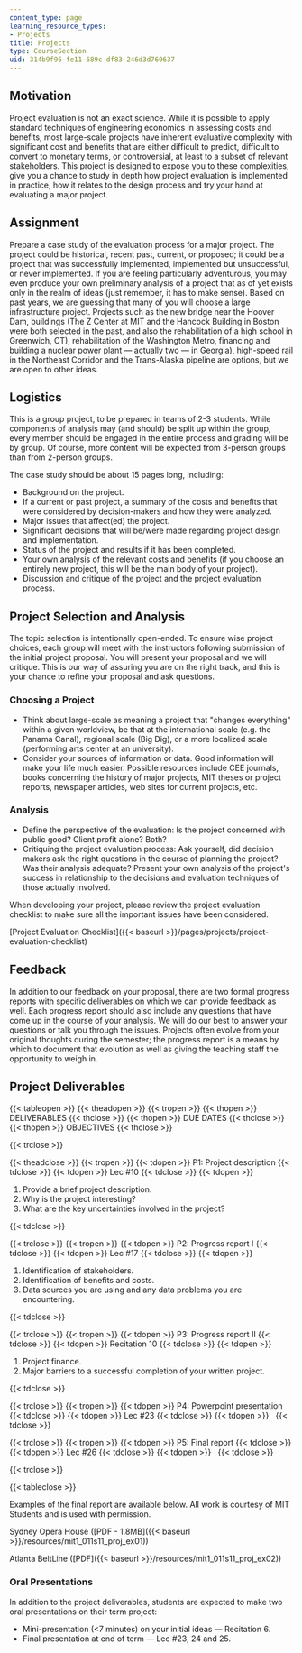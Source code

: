 ```yaml
---
content_type: page
learning_resource_types:
- Projects
title: Projects
type: CourseSection
uid: 314b9f96-fe11-689c-df83-246d3d760637
---
```


Motivation
----------

Project evaluation is not an exact science. While it is possible to apply standard techniques of engineering economics in assessing costs and benefits, most large-scale projects have inherent evaluative complexity with significant cost and benefits that are either difficult to predict, difficult to convert to monetary terms, or controversial, at least to a subset of relevant stakeholders. This project is designed to expose you to these complexities, give you a chance to study in depth how project evaluation is implemented in practice, how it relates to the design process and try your hand at evaluating a major project.

Assignment
----------

Prepare a case study of the evaluation process for a major project. The project could be historical, recent past, current, or proposed; it could be a project that was successfully implemented, implemented but unsuccessful, or never implemented. If you are feeling particularly adventurous, you may even produce your own preliminary analysis of a project that as of yet exists only in the realm of ideas (just remember, it has to make sense). Based on past years, we are guessing that many of you will choose a large infrastructure project. Projects such as the new bridge near the Hoover Dam, buildings (The Z Center at MIT and the Hancock Building in Boston were both selected in the past, and also the rehabilitation of a high school in Greenwich, CT), rehabilitation of the Washington Metro, financing and building a nuclear power plant — actually two — in Georgia), high-speed rail in the Northeast Corridor and the Trans-Alaska pipeline are options, but we are open to other ideas.

Logistics
---------

This is a group project, to be prepared in teams of 2-3 students. While components of analysis may (and should) be split up within the group, every member should be engaged in the entire process and grading will be by group. Of course, more content will be expected from 3-person groups than from 2-person groups.

The case study should be about 15 pages long, including:

*   Background on the project.
*   If a current or past project, a summary of the costs and benefits that were considered by decision-makers and how they were analyzed.
*   Major issues that affect(ed) the project.
*   Significant decisions that will be/were made regarding project design and implementation.
*   Status of the project and results if it has been completed.
*   Your own analysis of the relevant costs and benefits (if you choose an entirely new project, this will be the main body of your project).
*   Discussion and critique of the project and the project evaluation process.

Project Selection and Analysis
------------------------------

The topic selection is intentionally open-ended. To ensure wise project choices, each group will meet with the instructors following submission of the initial project proposal. You will present your proposal and we will critique. This is our way of assuring you are on the right track, and this is your chance to refine your proposal and ask questions.

### Choosing a Project

*   Think about large-scale as meaning a project that "changes everything" within a given worldview, be that at the international scale (e.g. the Panama Canal), regional scale (Big Dig), or a more localized scale (performing arts center at an university).
*   Consider your sources of information or data. Good information will make your life much easier. Possible resources include CEE journals, books concerning the history of major projects, MIT theses or project reports, newspaper articles, web sites for current projects, etc.

### Analysis

*   Define the perspective of the evaluation: Is the project concerned with public good? Client profit alone? Both?
*   Critiquing the project evaluation process: Ask yourself, did decision makers ask the right questions in the course of planning the project? Was their analysis adequate? Present your own analysis of the project's success in relationship to the decisions and evaluation techniques of those actually involved.

When developing your project, please review the project evaluation checklist to make sure all the important issues have been considered.

[Project Evaluation Checklist]({{< baseurl >}}/pages/projects/project-evaluation-checklist)

Feedback
--------

In addition to our feedback on your proposal, there are two formal progress reports with specific deliverables on which we can provide feedback as well. Each progress report should also include any questions that have come up in the course of your analysis. We will do our best to answer your questions or talk you through the issues. Projects often evolve from your original thoughts during the semester; the progress report is a means by which to document that evolution as well as giving the teaching staff the opportunity to weigh in.

Project Deliverables
--------------------

{{< tableopen >}}
{{< theadopen >}}
{{< tropen >}}
{{< thopen >}}
DELIVERABLES
{{< thclose >}}
{{< thopen >}}
DUE DATES
{{< thclose >}}
{{< thopen >}}
OBJECTIVES
{{< thclose >}}

{{< trclose >}}

{{< theadclose >}}
{{< tropen >}}
{{< tdopen >}}
P1: Project description
{{< tdclose >}}
{{< tdopen >}}
Lec #10
{{< tdclose >}}
{{< tdopen >}}


1.  Provide a brief project description.
2.  Why is the project interesting?
3.  What are the key uncertainties involved in the project?


{{< tdclose >}}

{{< trclose >}}
{{< tropen >}}
{{< tdopen >}}
P2: Progress report I
{{< tdclose >}}
{{< tdopen >}}
Lec #17
{{< tdclose >}}
{{< tdopen >}}


1.  Identification of stakeholders.
2.  Identification of benefits and costs.
3.  Data sources you are using and any data problems you are encountering.


{{< tdclose >}}

{{< trclose >}}
{{< tropen >}}
{{< tdopen >}}
P3: Progress report II
{{< tdclose >}}
{{< tdopen >}}
Recitation 10
{{< tdclose >}}
{{< tdopen >}}


1.  Project finance.
2.  Major barriers to a successful completion of your written project.


{{< tdclose >}}

{{< trclose >}}
{{< tropen >}}
{{< tdopen >}}
P4: Powerpoint presentation
{{< tdclose >}}
{{< tdopen >}}
Lec #23
{{< tdclose >}}
{{< tdopen >}}
 
{{< tdclose >}}

{{< trclose >}}
{{< tropen >}}
{{< tdopen >}}
P5: Final report
{{< tdclose >}}
{{< tdopen >}}
Lec #26
{{< tdclose >}}
{{< tdopen >}}
 
{{< tdclose >}}

{{< trclose >}}

{{< tableclose >}}

Examples of the final report are available below. All work is courtesy of MIT Students and is used with permission.

Sydney Opera House ([PDF - 1.8MB]({{< baseurl >}}/resources/mit1_011s11_proj_ex01))

Atlanta BeltLine ([PDF]({{< baseurl >}}/resources/mit1_011s11_proj_ex02))

### Oral Presentations

In addition to the project deliverables, students are expected to make two oral presentations on their term project:

*   Mini-presentation (\<7 minutes) on your initial ideas — Recitation 6.
*   Final presentation at end of term — Lec #23, 24 and 25.